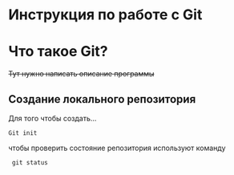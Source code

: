 # **Инструкция по работе с Git**

# Что такое Git?

~~Тут нужно написать описание программы~~

## Создание локального репозитория

Для того чтобы создать...

    Git init

чтобы проверить состояние репозитория используют команду

     git status